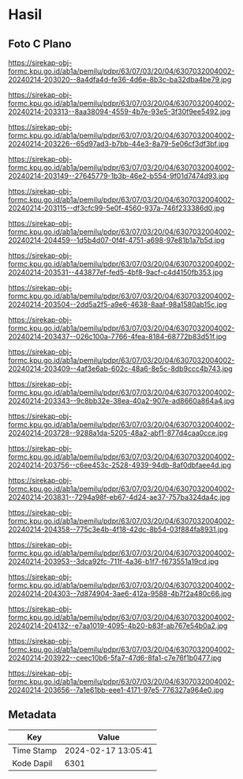 # Hasil

## Foto C Plano

https://sirekap-obj-formc.kpu.go.id/ab1a/pemilu/pdpr/63/07/03/20/04/6307032004002-20240214-203020--8a4dfa4d-fe36-4d6e-8b3c-ba32dba4be79.jpg

https://sirekap-obj-formc.kpu.go.id/ab1a/pemilu/pdpr/63/07/03/20/04/6307032004002-20240214-203313--8aa38094-4559-4b7e-93e5-3f30f9ee5492.jpg

https://sirekap-obj-formc.kpu.go.id/ab1a/pemilu/pdpr/63/07/03/20/04/6307032004002-20240214-203226--65d97ad3-b7bb-44e3-8a79-5e06cf3df3bf.jpg

https://sirekap-obj-formc.kpu.go.id/ab1a/pemilu/pdpr/63/07/03/20/04/6307032004002-20240214-203149--27645779-1b3b-46e2-b554-9f01d7474d93.jpg

https://sirekap-obj-formc.kpu.go.id/ab1a/pemilu/pdpr/63/07/03/20/04/6307032004002-20240214-203115--df3cfc99-5e0f-4560-937a-746f233386d0.jpg

https://sirekap-obj-formc.kpu.go.id/ab1a/pemilu/pdpr/63/07/03/20/04/6307032004002-20240214-204459--1d5b4d07-0f4f-4751-a698-97e81b1a7b5d.jpg

https://sirekap-obj-formc.kpu.go.id/ab1a/pemilu/pdpr/63/07/03/20/04/6307032004002-20240214-203531--443877ef-fed5-4bf8-9acf-c4d4150fb353.jpg

https://sirekap-obj-formc.kpu.go.id/ab1a/pemilu/pdpr/63/07/03/20/04/6307032004002-20240214-203504--2dd5a2f5-a9e6-4638-8aaf-98a1580ab15c.jpg

https://sirekap-obj-formc.kpu.go.id/ab1a/pemilu/pdpr/63/07/03/20/04/6307032004002-20240214-203437--026c100a-7766-4fea-8184-68772b83d51f.jpg

https://sirekap-obj-formc.kpu.go.id/ab1a/pemilu/pdpr/63/07/03/20/04/6307032004002-20240214-203409--4af3e6ab-602c-48a6-8e5c-8db9ccc4b743.jpg

https://sirekap-obj-formc.kpu.go.id/ab1a/pemilu/pdpr/63/07/03/20/04/6307032004002-20240214-203343--9c8bb32e-38ea-40a2-907e-ad8660a864a4.jpg

https://sirekap-obj-formc.kpu.go.id/ab1a/pemilu/pdpr/63/07/03/20/04/6307032004002-20240214-203728--9288a1da-5205-48a2-abf1-877d4caa0cce.jpg

https://sirekap-obj-formc.kpu.go.id/ab1a/pemilu/pdpr/63/07/03/20/04/6307032004002-20240214-203756--c6ee453c-2528-4939-94db-8af0dbfaee4d.jpg

https://sirekap-obj-formc.kpu.go.id/ab1a/pemilu/pdpr/63/07/03/20/04/6307032004002-20240214-203831--7294a98f-eb67-4d24-ae37-757ba324da4c.jpg

https://sirekap-obj-formc.kpu.go.id/ab1a/pemilu/pdpr/63/07/03/20/04/6307032004002-20240214-204358--775c3e4b-4f18-42dc-8b54-03f884fa8931.jpg

https://sirekap-obj-formc.kpu.go.id/ab1a/pemilu/pdpr/63/07/03/20/04/6307032004002-20240214-203953--3dca92fc-711f-4a36-b1f7-f673551a19cd.jpg

https://sirekap-obj-formc.kpu.go.id/ab1a/pemilu/pdpr/63/07/03/20/04/6307032004002-20240214-204303--7d874904-3ae6-412a-9588-4b7f2a480c66.jpg

https://sirekap-obj-formc.kpu.go.id/ab1a/pemilu/pdpr/63/07/03/20/04/6307032004002-20240214-204132--e7aa1019-4095-4b20-b83f-ab767e54b0a2.jpg

https://sirekap-obj-formc.kpu.go.id/ab1a/pemilu/pdpr/63/07/03/20/04/6307032004002-20240214-203922--ceec10b6-5fa7-47d6-8fa1-c7e76f1b0477.jpg

https://sirekap-obj-formc.kpu.go.id/ab1a/pemilu/pdpr/63/07/03/20/04/6307032004002-20240214-203656--7a1e61bb-eee1-4171-97e5-776327a964e0.jpg


## Metadata

| Key        | Value               |
| ---------- | ------------------- |
| Time Stamp | 2024-02-17 13:05:41 |
| Kode Dapil | 6301                |



